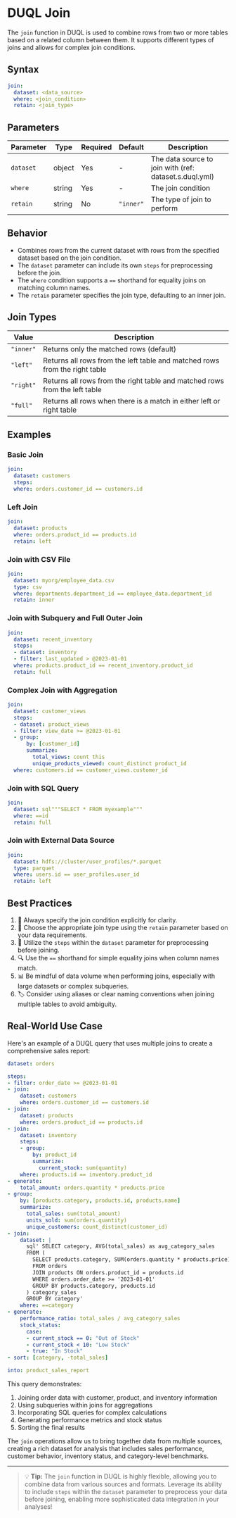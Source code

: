 # DUQL Join

The `join` function in DUQL is used to combine rows from two or more tables based on a related column between them. It supports different types of joins and allows for complex join conditions.

## Syntax

```yaml
join:
  dataset: <data_source>
  where: <join_condition>
  retain: <join_type>
```

## Parameters

| Parameter | Type | Required | Default | Description |
|-----------|------|----------|---------|-------------|
| `dataset` | object | Yes | - | The data source to join with (ref: dataset.s.duql.yml) |
| `where` | string | Yes | - | The join condition |
| `retain` | string | No | `"inner"` | The type of join to perform |

## Behavior

- Combines rows from the current dataset with rows from the specified dataset based on the join condition.
- The `dataset` parameter can include its own `steps` for preprocessing before the join.
- The `where` condition supports a `==` shorthand for equality joins on matching column names.
- The `retain` parameter specifies the join type, defaulting to an inner join.

## Join Types

| Value | Description |
|-------|-------------|
| `"inner"` | Returns only the matched rows (default) |
| `"left"` | Returns all rows from the left table and matched rows from the right table |
| `"right"` | Returns all rows from the right table and matched rows from the left table |
| `"full"` | Returns all rows when there is a match in either left or right table |

## Examples

### Basic Join

```yaml
join:
  dataset: customers
  steps: 
  where: orders.customer_id == customers.id
```

### Left Join

```yaml
join:
  dataset: products
  where: orders.product_id == products.id
  retain: left
```

### Join with CSV File

```yaml
join:
  dataset: myorg/employee_data.csv
  type: csv
  where: departments.department_id == employee_data.department_id
  retain: inner
```

### Join with Subquery and Full Outer Join

```yaml
join:
  dataset: recent_inventory
  steps:
  - dataset: inventory
  - filter: last_updated > @2023-01-01
  where: products.product_id == recent_inventory.product_id
  retain: full
```

### Complex Join with Aggregation

```yaml
join:
  dataset: customer_views
  steps:
  - dataset: product_views
  - filter: view_date >= @2023-01-01
  - group:
      by: [customer_id]
      summarize:
        total_views: count this
        unique_products_viewed: count_distinct product_id
  where: customers.id == customer_views.customer_id
```

### Join with SQL Query

```yaml
join:
  dataset: sql"""SELECT * FROM myexample"""
  where: ==id
  retain: full
```

### Join with External Data Source

```yaml
join:
  dataset: hdfs://cluster/user_profiles/*.parquet
  type: parquet
  where: users.id == user_profiles.user_id
  retain: left
```

## Best Practices

1. 🎯 Always specify the join condition explicitly for clarity.
2. 🤔 Choose the appropriate join type using the `retain` parameter based on your data requirements.
3. 🚀 Utilize the `steps` within the `dataset` parameter for preprocessing before joining.
4. 🔍 Use the `==` shorthand for simple equality joins when column names match.
5. 📊 Be mindful of data volume when performing joins, especially with large datasets or complex subqueries.
6. 🏷️ Consider using aliases or clear naming conventions when joining multiple tables to avoid ambiguity.

## Real-World Use Case

Here's an example of a DUQL query that uses multiple joins to create a comprehensive sales report:

```yaml
dataset: orders

steps:
- filter: order_date >= @2023-01-01
- join:
    dataset: customers
    where: orders.customer_id == customers.id
- join:
    dataset: products
    where: orders.product_id == products.id
- join:
    dataset: inventory
    steps:
    - group:
        by: product_id
        summarize:
          current_stock: sum(quantity)
    where: products.id == inventory.product_id
- generate:
    total_amount: orders.quantity * products.price
- group:
    by: [products.category, products.id, products.name]
    summarize:
      total_sales: sum(total_amount)
      units_sold: sum(orders.quantity)
      unique_customers: count_distinct(customer_id)
- join:
    dataset: | 
      sql' SELECT category, AVG(total_sales) as avg_category_sales
      FROM (
        SELECT products.category, SUM(orders.quantity * products.price) as total_sales
        FROM orders
        JOIN products ON orders.product_id = products.id
        WHERE orders.order_date >= '2023-01-01'
        GROUP BY products.category, products.id
      ) category_sales
      GROUP BY category'
    where: ==category
- generate:
    performance_ratio: total_sales / avg_category_sales
    stock_status:
      case:
      - current_stock == 0: "Out of Stock"
      - current_stock < 10: "Low Stock"
      - true: "In Stock"
- sort: [category, -total_sales]

into: product_sales_report
```

This query demonstrates:
1. Joining order data with customer, product, and inventory information
2. Using subqueries within joins for aggregations
3. Incorporating SQL queries for complex calculations
4. Generating performance metrics and stock status
5. Sorting the final results

The `join` operations allow us to bring together data from multiple sources, creating a rich dataset for analysis that includes sales performance, customer behavior, inventory status, and category-level benchmarks.

---

> 💡 **Tip:** The `join` function in DUQL is highly flexible, allowing you to combine data from various sources and formats. Leverage its ability to include `steps` within the `dataset` parameter to preprocess your data before joining, enabling more sophisticated data integration in your analyses!